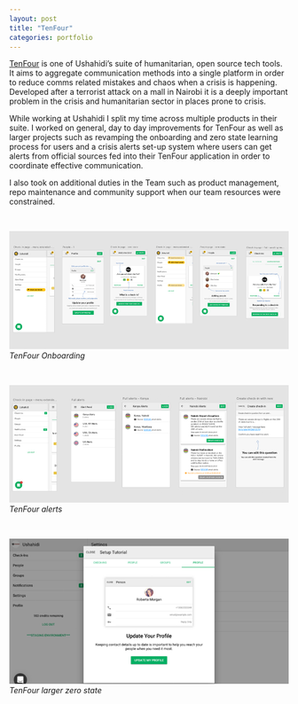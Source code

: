 ```yaml
---
layout: post
title: "TenFour"
categories: portfolio
---
```


[TenFour](https://www.tenfour.org/) is one of Ushahidi’s suite of humanitarian, open source tech tools. It aims to aggregate communication methods into a single platform in order to reduce comms related mistakes and chaos when a crisis is happening. Developed after a terrorist attack on a mall in Nairobi it is a deeply important problem in the crisis and humanitarian sector in places prone to crisis.

While working at Ushahidi I split my time across multiple products in their suite. I worked on general, day to day improvements for TenFour as well as larger projects such as revamping the onboarding and zero state learning process for users and a crisis alerts set-up system where users can get alerts from official sources fed into their TenFour application in order to coordinate effective communication.

I also took on additional duties in the Team such as product management, repo maintenance and community support when our team resources were constrained.


<br />

![TenFour Onboarding](https://github.com/Erioldoesdesign/erioldoesdesign.github.io/blob/master/images/TenFour-2.png?raw=true "TenFour Onboarding")
*TenFour Onboarding*

<br />

![TenFour alerts](https://github.com/Erioldoesdesign/erioldoesdesign.github.io/blob/master/images/TenFour-1.png?raw=true "TenFour alerts")
*TenFour alerts*

<br />

![TenFour larger zero state](https://github.com/Erioldoesdesign/erioldoesdesign.github.io/blob/master/images/TenFour-3.png?raw=true "TenFour larger zero state")
*TenFour larger zero state*

